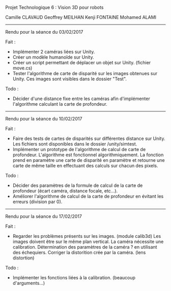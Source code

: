 Projet Technologique 6 : Vision 3D pour robots

Camille CLAVAUD Geoffrey MEILHAN Kenji FONTAINE Mohamed ALAMI

-----
Rendu pour la séance du 03/02/2017

Fait :
- Implémenter 2 caméras liées sur Unity.
- Créer un modèle humanoïde sur Unity.
- Créer un script permettant de déplacer un objet sur Unity. (fichier move.cs)
- Tester l'algorithme de carte de disparité sur les images obtenues sur Unity.
Ces images sont visibles dans le dossier "Test".

Todo :
- Décider d'une distance fixe entre les caméras afin d'implémenter l'algorithme
calculant la carte de profondeur.

-----
Rendu pour la séance du 10/02/2017

Fait :
- Faire des tests de cartes de disparités sur différentes distance sur Unity.
Les fichiers sont disponibles dans le dossier /unity/simtest.
- Implémenter un prototype de l'algorithme de calcul de carte de profondeur.
L'algorithme est fonctionnel algorithmiquement. La fonction prend en paramètre
une carte de disparité en paramètre et retourne une carte de même taille en
effectuant des calculs sur chacun des pixels.

Todo :
- Décider des paramètres de la formule de calcul de la carte de profondeur
(écart caméra, distance focale, etc...).
- Améliorer l'algorithme de calcul de la carte de profondeur en évitant les
erreurs (division par 0).

-----
Rendu pour la séance du 17/02/2017

Fait :
- Regarder les problèmes présents sur les images. (module calib3d)
Les images doivent être sur le même plan vertical.
La caméra nécessite une calibration. Détermination des paramètres de la caméra ?
en utilisant des échequiers.
Corriger la distorition crée par la caméra. (lens distortion)

Todo :
- Implémenter les fonctions liées à la calibration. (beaucoup d'arguments...)

